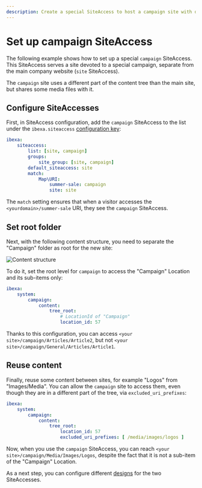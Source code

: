 ```yaml
---
description: Create a special SiteAccess to host a campaign site with different content subtree.
---
```


# Set up campaign SiteAccess

The following example shows how to set up a special `campaign` SiteAccess.
This SiteAccess serves a site devoted to a special campaign, separate from the main company website (`site` SiteAccess).

The `campaign` site uses a different part of the content tree than the main site, but shares some media files with it.

## Configure SiteAccesses

First, in SiteAccess configuration, add the `campaign` SiteAccess
to the list under the `ibexa.siteaccess` [configuration key](configuration.md#configuration-files):

``` yaml
ibexa:
    siteaccess:
        list: [site, campaign]
        groups:
            site_group: [site, campaign]
        default_siteaccess: site
        match:
            Map\URI:
                summer-sale: campaign
                site: site
```

The `match` setting ensures that when a visitor accesses the `<yourdomain>/summer-sale` URI,
they see the `campaign` SiteAccess.

## Set root folder

Next, with the following content structure, you need to separate the "Campaign" folder as root for the new site:

![Content structure](config_content_structure.png "Content structure")

To do it, set the root level for `campaign` to access the "Campaign" Location and its sub-items only:

``` yaml
ibexa:
    system:
        campaign:
            content:
                tree_root:
                    # LocationId of "Campaign"
                    location_id: 57
```

Thanks to this configuration, you can access `<your site>/campaign/Articles/Article2`,
but not `<your site>/campaign/General/Articles/Article1`.

## Reuse content

Finally, reuse some content between sites, for example "Logos" from "Images/Media".
You can allow the `campaign` site to access them, even though they are in a different part of the tree, via `excluded_uri_prefixes`:

``` yaml
ibexa:
    system:
        campaign:
            content:
                tree_root:
                    location_id: 57
                    excluded_uri_prefixes: [ /media/images/logos ]
```

Now, when you use the `campaign` SiteAccess, you can reach `<your site>/campaign/Media/Images/Logos`,
despite the fact that it is not a sub-item of the "Campaign" Location.

As a next step, you can configure different [designs](design_engine.md)
for the two SiteAccesses.
